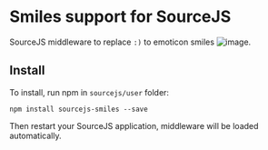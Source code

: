 Smiles support for SourceJS
===============

SourceJS middleware to replace `:)` to emoticon smiles ![image](https://raw.githubusercontent.com/sourcejs/sourcejs-smiles/master/assets/i/smiles/1f600.png).

## Install

To install, run npm in `sourcejs/user` folder:

```
npm install sourcejs-smiles --save
```

Then restart your SourceJS application, middleware will be loaded automatically.
